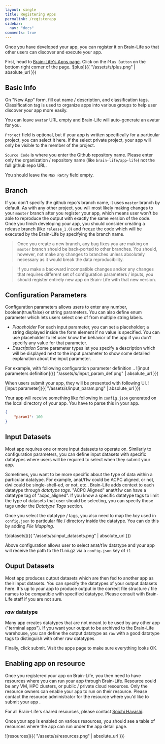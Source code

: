 ```yaml
---
layout: single
title: Registering Apps
permalink: /registerapp
sidebar:
  nav: "docs"
comments: true
---
```


Once you have developed your app, you can register it on Brain-Life so that other users can discover and execute your app. 

First, head to [Brain-Life's Apps page](https://brainlife.io/warehouse/#/apps). Click on the `Plus Button` on the bottom right corner of the page. 
![plus]({{ "/assets/s/plus.png" | absolute_url }}) 

## Basic Info

On "New App" form, fill out name / description, and classification tags. Classification tag is used to organize apps into various groups to help user discover your app more easily.

You can leave `avatar` URL empty and Brain-Life will auto-generate an avatar for you.

`Project` field is optional, but if your app is written specifically for a particular project, you can select it here. If the select private project, your app will only be visible to the member of the project.

`Source Code` is where you enter the Github repository name. Please enter only the organization / repository name (like `brain-life/app-life`) not the full github repo URL.

You should leave the `Max Retry` field empty.

## Branch

If you don't specify the github repo's branch name, it uses `master` branch by default. As with any other project, you will most likely making changes to your `master` branch after you register your app, which means user won't be able to reproduce the output with exactly the same version of the code. Once you finish developing your app, you should consider creating a release branch (like `release_1.0`) and freeze the code which will be executed by the Brain-Life by specifying the branch name.

> Once you create a new branch, any bug fixes you are making on `master` branch should be back-ported to other branches. You should, however, not make any changes to branches unless absolutely necessary as it would break the data reproducibility. 

> If you make a backward incompatible changes and/or any changes that requires different set of configuration parameters / inputs, you should register entirely new app on Brain-Life with that new version.

## Configuration Parameters

Configuration parameters allows users to enter any number, boolean(true/false) or string parameters. You can also define enum parameter which lets users select one of from multiple string labels. 


* *Placeholder* For each input parameter, you can set a placeholder; a string displayed inside the form element if no value is specified. You can use placeholder to let user know the behavior of the app if you don't specify any value for that parameter. 
* *Description* Some parameter types let you specify a description which will be displayed next to the input parameter to show some detailed explanation about the input parameter.

For example, with following configuration parameter definition ..
![input parameters definition]({{ "/assets/s/input_param_def.png" | absolute_url }})
 
When users submit your app, they will be presented with following UI.
![input parameter]({{ "/assets/s/input_param.png" | absolute_url }})

Your app will receive something like following in `config.json` generated on the local directory of your app. You have to parse this in your app.

```json
{
    "param1": 100
}
```

## Input Datasets

Most app requires one or more input datasets to operate on. Similarly to configuration parameters, you can define input datasets with specific datatypes where users will be required to select when they submit your app.
 
Sometimes, you want to be more specific about the type of data within a particular datatype. For example, anat/t1w could be ACPC aligned, or not, dwi could be single-shell-ed, or not, etc.. Brain-Life adds context to each datatype through *datatype tags*. "ACPC Aligned" anat/t1w can have a datatype tag of "acpc_aligned". If you know a specific datatype tags to limit the type of datasets that user should be selecting, you can specify those tags under the *Datatype Tags* section.

Once you select the datatype / tags, you also need to map the *key* used in `config.json` to particular file / directory inside the datatype. You can do this by adding *File Mapping*.

![datasets]({{ "/assets/s/input_datasets.png" | absolute_url }})

Above configuration allows user to select anat/t1w datatype and your app will receive the path to the t1.nii.gz via a `config.json` key of `t1`

## Ouput Datasets

Most app produces output datasets which are then fed to another app as their input datasets. You can specify the datatypes of your output datasets here. It's up to your app to produce output in the correct file structure / file names to be compatible with specified datatype. Please consult with Brain-Life staff if you are not sure. 

### *raw* datatype

Many app creates datatypes that are not meant to be used by any other app ("terminal apps"). If you want your output to be archived to the Brain-Life warehouse, you can define the output datatype as `raw` with a good datatype tags to distinguish with other raw datatypes. 

Finally, click submit. Visit the apps page to make sure everything looks OK.

## Enabling app on resource

Once you registered your app on Brain-Life, you then need to have resources where you can run your app through Brain-Life. Resource could be any VM, HPC clusters, or public / private cloud resources. Only the resource owners can enable your app to run on their resource. Please contact the resource administrator for the resource where you'd like to submit your app . 

For all Brain-Life's shared resources, please contact [Soichi Hayashi](mailto:hayashis@iu.edu).

Once your app is enabled on various resources, you should see a table of resources where the app can run under the app detail page.

![resources]({{ "/assets/s/resources.png" | absolute_url }})
